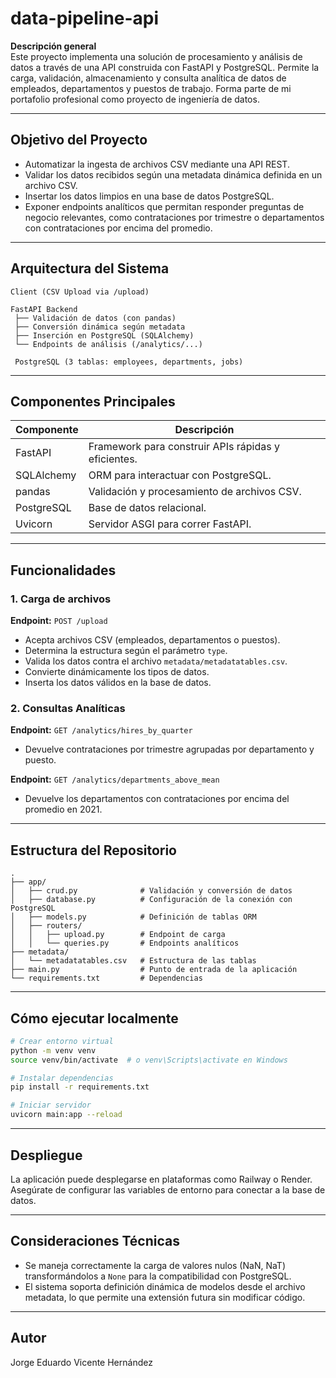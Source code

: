 # data-pipeline-api

**Descripción general**  
Este proyecto implementa una solución de procesamiento y análisis de datos a través de una API construida con FastAPI y PostgreSQL. Permite la carga, validación, almacenamiento y consulta analítica de datos de empleados, departamentos y puestos de trabajo. Forma parte de mi portafolio profesional como proyecto de ingeniería de datos.

---

## Objetivo del Proyecto

- Automatizar la ingesta de archivos CSV mediante una API REST.
- Validar los datos recibidos según una metadata dinámica definida en un archivo CSV.
- Insertar los datos limpios en una base de datos PostgreSQL.
- Exponer endpoints analíticos que permitan responder preguntas de negocio relevantes, como contrataciones por trimestre o departamentos con contrataciones por encima del promedio.

---

## Arquitectura del Sistema

```
Client (CSV Upload via /upload)

FastAPI Backend
 ├── Validación de datos (con pandas)
 ├── Conversión dinámica según metadata
 ├── Inserción en PostgreSQL (SQLAlchemy)
 └── Endpoints de análisis (/analytics/...)

 PostgreSQL (3 tablas: employees, departments, jobs)
```

---

## Componentes Principales

| Componente     | Descripción                                          |
|----------------|------------------------------------------------------|
| FastAPI        | Framework para construir APIs rápidas y eficientes. |
| SQLAlchemy     | ORM para interactuar con PostgreSQL.                |
| pandas         | Validación y procesamiento de archivos CSV.         |
| PostgreSQL     | Base de datos relacional.                           |
| Uvicorn        | Servidor ASGI para correr FastAPI.                  |

---

## Funcionalidades

### 1. Carga de archivos
**Endpoint:** `POST /upload`  
- Acepta archivos CSV (empleados, departamentos o puestos).
- Determina la estructura según el parámetro `type`.
- Valida los datos contra el archivo `metadata/metadatatables.csv`.
- Convierte dinámicamente los tipos de datos.
- Inserta los datos válidos en la base de datos.

### 2. Consultas Analíticas
**Endpoint:** `GET /analytics/hires_by_quarter`  
- Devuelve contrataciones por trimestre agrupadas por departamento y puesto.

**Endpoint:** `GET /analytics/departments_above_mean`  
- Devuelve los departamentos con contrataciones por encima del promedio en 2021.

---

## Estructura del Repositorio

```
.
├── app/
│   ├── crud.py              # Validación y conversión de datos
│   ├── database.py          # Configuración de la conexión con PostgreSQL
│   ├── models.py            # Definición de tablas ORM
│   ├── routers/
│   │   ├── upload.py        # Endpoint de carga
│   │   └── queries.py       # Endpoints analíticos
├── metadata/
│   └── metadatatables.csv   # Estructura de las tablas
├── main.py                  # Punto de entrada de la aplicación
└── requirements.txt         # Dependencias
```

---

## Cómo ejecutar localmente

```bash
# Crear entorno virtual
python -m venv venv
source venv/bin/activate  # o venv\Scripts\activate en Windows

# Instalar dependencias
pip install -r requirements.txt

# Iniciar servidor
uvicorn main:app --reload
```

---

## Despliegue

La aplicación puede desplegarse en plataformas como Railway o Render. Asegúrate de configurar las variables de entorno para conectar a la base de datos.

---

## Consideraciones Técnicas

- Se maneja correctamente la carga de valores nulos (NaN, NaT) transformándolos a `None` para la compatibilidad con PostgreSQL.
- El sistema soporta definición dinámica de modelos desde el archivo metadata, lo que permite una extensión futura sin modificar código.

---

## Autor

Jorge Eduardo Vicente Hernández
